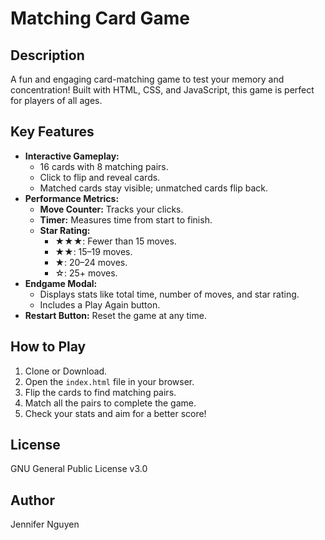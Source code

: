 # Matching Card Game

## Description 
A fun and engaging card-matching game to test your memory and concentration! Built with HTML, CSS, and JavaScript, this game is perfect for players of all ages.

## Key Features
- **Interactive Gameplay:**
  - 16 cards with 8 matching pairs.
  - Click to flip and reveal cards.
  - Matched cards stay visible; unmatched cards flip back.
- **Performance Metrics:**
  - **Move Counter:** Tracks your clicks.
  - **Timer:** Measures time from start to finish.
  - **Star Rating:**
    - ★★★: Fewer than 15 moves.
    - ★★: 15–19 moves.
    - ★: 20–24 moves.
    - ☆: 25+ moves.
- **Endgame Modal:**
  - Displays stats like total time, number of moves, and star rating.
  - Includes a Play Again button.
- **Restart Button:** Reset the game at any time.

## How to Play
1. Clone or Download.
2. Open the `index.html` file in your browser.
3. Flip the cards to find matching pairs.
4. Match all the pairs to complete the game.
5. Check your stats and aim for a better score!

## License
GNU General Public License v3.0

## Author
Jennifer Nguyen